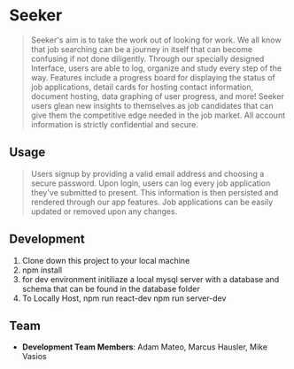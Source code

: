 # Seeker

> Seeker's aim is to take the work out of looking for work. We all know that job searching can be a journey in itself that can become confusing if not done diligently. Through our specially designed Interface, users are able to log, organize and study every step of the way. Features include a progress board for displaying the status of job applications, detail cards for hosting contact information, document hosting, data graphing of user progress, and more! Seeker users glean new insights to themselves as job candidates that can give them the competitive edge needed in the job market.
All account information is strictly confidential and secure.

## Usage

  > Users signup by providing a valid email address and choosing a secure password. Upon login, users can log every job application they've submitted to present. This information is then persisted and rendered through our app features. Job applications can be easily updated or removed upon any changes.

## Development

1. Clone down this project to your local machine
2. npm install
3. for dev environment initiliaze a local mysql server with a database and schema that can be found
   in the database folder
4. To Locally Host,
           npm run react-dev
           npm run server-dev

## Team

 - __Development Team Members__: Adam Mateo, Marcus Hausler, Mike Vasios
